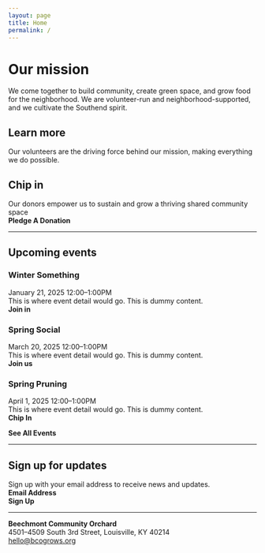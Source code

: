 ```yaml
---
layout: page
title: Home
permalink: /
---
```


# Our mission
We come together to build community, create green space, and grow food for the neighborhood. We are volunteer-run and neighborhood-supported, and we cultivate the Southend spirit.

## Learn more
Our volunteers are the driving force behind our mission, making everything we do possible.

## Chip in
Our donors empower us to sustain and grow a thriving shared community space  
**Pledge A Donation**

---

## Upcoming events

### Winter Something  
January 21, 2025 12:00–1:00PM  
This is where event detail would go. This is dummy content.  
**Join in**

### Spring Social  
March 20, 2025 12:00–1:00PM  
This is where event detail would go. This is dummy content.  
**Join us**

### Spring Pruning  
April 1, 2025 12:00–1:00PM  
This is where event detail would go. This is dummy content.  
**Chip In**

**See All Events**

---

## Sign up for updates
Sign up with your email address to receive news and updates.  
**Email Address**  
**Sign Up**

---

**Beechmont Community Orchard**  
4501–4509 South 3rd Street, Louisville, KY 40214  
hello@bcogrows.org
